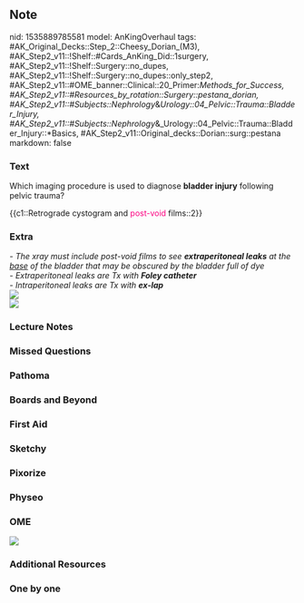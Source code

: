 ## Note
nid: 1535889785581
model: AnKingOverhaul
tags: #AK_Original_Decks::Step_2::Cheesy_Dorian_(M3), #AK_Step2_v11::!Shelf::#Cards_AnKing_Did::1surgery, #AK_Step2_v11::!Shelf::Surgery::no_dupes, #AK_Step2_v11::!Shelf::Surgery::no_dupes::only_step2, #AK_Step2_v11::#OME_banner::Clinical::20_Primer:_Methods_for_Success, #AK_Step2_v11::#Resources_by_rotation::Surgery::pestana_dorian, #AK_Step2_v11::#Subjects::Nephrology_&_Urology::04_Pelvic::Trauma::Bladder_Injury, #AK_Step2_v11::#Subjects::Nephrology_&_Urology::04_Pelvic::Trauma::Bladder_Injury::*Basics, #AK_Step2_v11::Original_decks::Dorian::surg::pestana
markdown: false

### Text
Which imaging procedure is used to diagnose <b>bladder injury</b>
following pelvic trauma?
<div>
  {{c1::Retrograde cystogram and <font color=
  "#FC0280">post-void</font> films::2}}
</div>

### Extra
<div>
  <i>- The xray must include post-void films to see
  <b>extraperitoneal leaks</b> at the <u>base</u> of the bladder
  that may be obscured by the bladder full of dye</i>
</div>
<div>
  <i>- Extraperitoneal leaks are Tx with <b>Foley catheter</b></i>
</div>
<div>
  <i>- Intraperitoneal leaks are Tx with <b>ex-lap</b></i>
</div><img src="paste-356284717072385.jpg">
<div><img src="paste-1401731296526337.jpg"></div>

### Lecture Notes


### Missed Questions


### Pathoma


### Boards and Beyond


### First Aid


### Sketchy


### Pixorize


### Physeo


### OME
<div class="ome-widget">
  <a href="https://onlinemeded.org/spa/surgery?ref=anki"><img src=
  "_OME_AnkiFlashcards_Topic_3.png"></a>
</div>

### Additional Resources


### One by one

